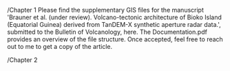 /Chapter 1 
Please find the supplementary GIS files for the manuscript 'Brauner et al. (under review). Volcano-tectonic architecture of Bioko Island (Equatorial Guinea) derived from TanDEM-X synthetic aperture radar data.', submitted to the Bulletin of Volcanology, here. The Documentation.pdf provides an overview of the file structure. Once accepted, feel free to reach out to me to get a copy of the article. 

/Chapter 2
<work in progress>
